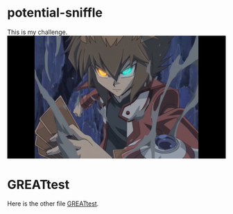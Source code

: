 # potential-sniffle
This is my challenge.
![](https://github.com/kagari0/potential-sniffle/blob/main/%E5%8D%81%E4%BB%A3.png)
# GREATtest
  Here is the other file [GREATtest](https://github.com/kagari0/potential-sniffle/blob/main/GREATtest.md).
  [](https://ss1.bdstatic.com/70cFvXSh_Q1YnxGkpoWK1HF6hhy/it/u=583031060,664297121&fm=26&gp=0.jpg)
